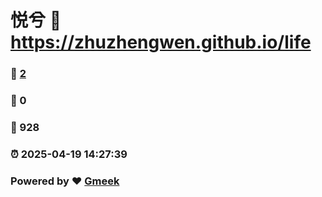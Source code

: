 # 悦兮 :link: https://zhuzhengwen.github.io/life 
### :page_facing_up: [2](https://zhuzhengwen.github.io/life/tag.html) 
### :speech_balloon: 0 
### :hibiscus: 928 
### :alarm_clock: 2025-04-19 14:27:39 
### Powered by :heart: [Gmeek](https://github.com/Meekdai/Gmeek)
